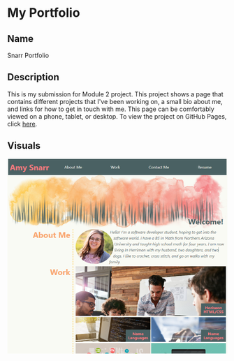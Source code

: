 # My Portfolio

## Name
Snarr Portfolio

## Description
This is my submission for Module 2 project. This project shows a page that contains
different projects that I've been working on, a small bio about me, and links for
how to get in touch with me. This page can be comfortably viewed on a phone, tablet, or desktop. To view the project
on GitHub Pages, click <a href="https://sifrult.github.io/snarr-portfolio/" target="_blank">here</a>.

## Visuals
![screenshot](./assets/images/portfolio-visual.PNG)

